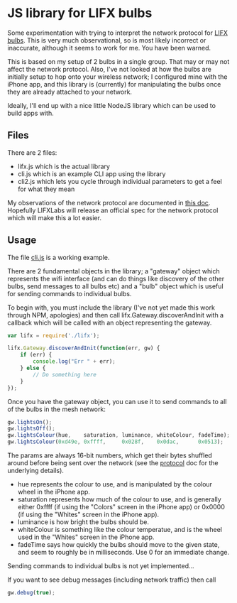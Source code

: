# JS library for LIFX bulbs

Some experimentation with trying to interpret the network protocol for [LIFX
bulbs](http://lifx.co).  This is very much observational, so is most likely
incorrect or inaccurate, although it seems to work for me.  You have been
warned.

This is based on my setup of 2 bulbs in a single group.  That may or may not
affect the network protocol.  Also, I've not looked at how the bulbs are
initially setup to hop onto your wireless network; I configured mine with the
iPhone app, and this library is (currently) for manipulating the bulbs once
they are already attached to your network.

Ideally, I'll end up with a nice little NodeJS library which can be used to
build apps with.

## Files

There are 2 files:

  * lifx.js which is the actual library
  * cli.js which is an example CLI app using the library
  * cli2.js which lets you cycle through individual parameters to get a feel
    for what they mean

My observations of the network protocol are documented in [this
doc](Protocol.md).  Hopefully LIFXLabs will release an official spec for the
network protocol which will make this a lot easier.

## Usage

The file [cli.js](cli.js) is a working example.

There are 2 fundamental objects in the library; a "gateway" object which
represents the wifi interface (and can do things like discovery of the other
bulbs, send messages to all bulbs etc) and a "bulb" object which is useful for
sending commands to individual bulbs.

To begin with, you must include the library (I've not yet made this work
through NPM, apologies) and then call lifx.Gateway.discoverAndInit with a
callback which will be called with an object representing the gateway.

```JavaScript
var lifx = require('./lifx');

lifx.Gateway.discoverAndInit(function(err, gw) {
	if (err) {
		console.log("Err " + err);
	} else {
		// Do something here
	}
});
```

Once you have the gateway object, you can use it to send commands to all of the
bulbs in the mesh network:

```Javascript
gw.lightsOn();
gw.lightsOff();
gw.lightsColour(hue,    saturation, luminance, whiteColour, fadeTime);
gw.lightsColour(0xd49e, 0xffff,     0x028f,    0x0dac,      0x0513);
```

The params are always 16-bit numbers, which get their bytes shuffled around
before being sent over the network (see the [protocol](Protocol.md) doc for the
underlying details).

* hue represents the colour to use, and is manipulated by the colour wheel in
  the iPhone app.
* saturation represents how much of the colour to use, and is generally either
  0xffff (if using the "Colors" screen in the iPhone app) or 0x0000 (if using
  the "Whites" screen in the iPhone app).
* luminance is how bright the bulbs should be.
* whiteColour is something like the colour temperatue, and is the wheel used in
  the "Whites" screen in the iPhone app.
* fadeTime says how quickly the bulbs should move to the given state, and seem
  to roughly be in milliseconds.  Use 0 for an immediate change.

Sending commands to individual bulbs is not yet implemented...

If you want to see debug messages (including network traffic) then call

```JavaScript
gw.debug(true);
```


